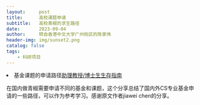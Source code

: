 ```yaml
---
layout:     post
title:      高校课题申请
subtitle:   高校青椒的求生路径
date:       2023-09-04
author:     转自香港中文大学广州校区的陈家伟
header-img: img/sunset2.png
catalog: false
tags:
    - 科研项目
---
```


<li>基金课题的申请路径<a href="https://junweiliang.me/awesome.html">助理教授/博士生生存指南</a></li>

在国内做青椒需要申请不同的基金和课题，这个分享总结了国内外CS专业基金申请的一些路径，可以作为参考学习。感谢原文作者jiawei chen的分享。


